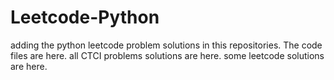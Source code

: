 # Leetcode-Python
adding the python leetcode problem solutions in this repositories. 
The code files are here.
all CTCI problems solutions are here.
some leetcode solutions are here.









































































































































































































































































































































































































































































































































































































































































































































































































































































































































































































































































